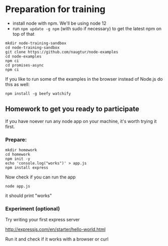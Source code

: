 # Preparation for training

- install node with npm. We'll be using node 12
- run `npm update -g npm` (with sudo if necessary) to get the latest npm on top of that


```
mkdir node-training-sandbox
cd node-training-sandbox
git clone https://github.com/naugtur/node-examples
cd node-examples
npm ci
cd promises-async
npm ci
```

If you like to run some of the examples in the browser instead of Node.js do this as well:
```
npm install -g beefy watchify
```

## Homework to get you ready to participate
If you have noever run any node app on your machine, it's worth trying it first.

### Prepare:
```
mkdir homework
cd homework
npm init -y
echo 'console.log("works")' > app.js
npm install express
```

Now check if you can run the app

```
node app.js
```

it should print "works"


### Experiment (optional)

Try writing your first express server 

http://expressjs.com/en/starter/hello-world.html

Run it and check if it works with a browser or curl

